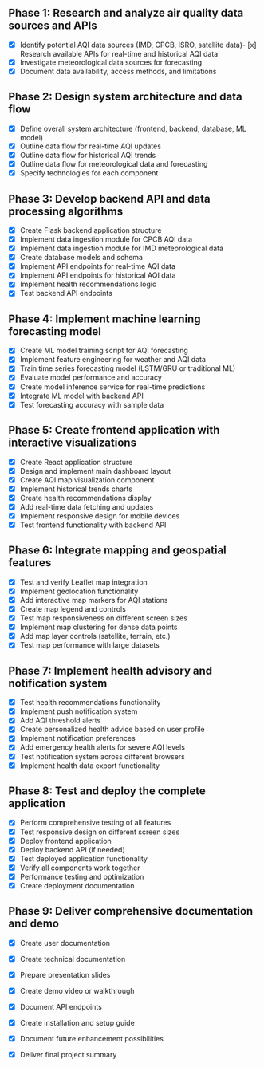 ## Phase 1: Research and analyze air quality data sources and APIs
- [x] Identify potential AQI data sources (IMD, CPCB, ISRO, satellite data)- [x] Research available APIs for real-time and historical AQI data
- [x] Investigate meteorological data sources for forecasting
- [x] Document data availability, access methods, and limitations

## Phase 2: Design system architecture and data flow
- [x] Define overall system architecture (frontend, backend, database, ML model)
- [x] Outline data flow for real-time AQI updates
- [x] Outline data flow for historical AQI trends
- [x] Outline data flow for meteorological data and forecasting
- [x] Specify technologies for each component

## Phase 3: Develop backend API and data processing algorithms
- [x] Create Flask backend application structure
- [x] Implement data ingestion module for CPCB AQI data
- [x] Implement data ingestion module for IMD meteorological data
- [x] Create database models and schema
- [x] Implement API endpoints for real-time AQI data
- [x] Implement API endpoints for historical AQI data
- [x] Implement health recommendations logic
- [x] Test backend API endpoints

## Phase 4: Implement machine learning forecasting model
- [x] Create ML model training script for AQI forecasting
- [x] Implement feature engineering for weather and AQI data
- [x] Train time series forecasting model (LSTM/GRU or traditional ML)
- [x] Evaluate model performance and accuracy
- [x] Create model inference service for real-time predictions
- [x] Integrate ML model with backend API
- [x] Test forecasting accuracy with sample data

## Phase 5: Create frontend application with interactive visualizations
- [x] Create React application structure
- [x] Design and implement main dashboard layout
- [x] Create AQI map visualization component
- [x] Implement historical trends charts
- [x] Create health recommendations display
- [x] Add real-time data fetching and updates
- [x] Implement responsive design for mobile devices
- [x] Test frontend functionality with backend API

## Phase 6: Integrate mapping and geospatial features
- [x] Test and verify Leaflet map integration
- [x] Implement geolocation functionality
- [x] Add interactive map markers for AQI stations
- [x] Create map legend and controls
- [x] Test map responsiveness on different screen sizes
- [x] Implement map clustering for dense data points
- [x] Add map layer controls (satellite, terrain, etc.)
- [x] Test map performance with large datasets

## Phase 7: Implement health advisory and notification system
- [x] Test health recommendations functionality
- [x] Implement push notification system
- [x] Add AQI threshold alerts
- [x] Create personalized health advice based on user profile
- [x] Implement notification preferences
- [x] Add emergency health alerts for severe AQI levels
- [x] Test notification system across different browsers
- [x] Implement health data export functionality

## Phase 8: Test and deploy the complete application
- [x] Perform comprehensive testing of all features
- [x] Test responsive design on different screen sizes
- [x] Deploy frontend application
- [x] Deploy backend API (if needed)
- [x] Test deployed application functionality
- [x] Verify all components work together
- [x] Performance testing and optimization
- [x] Create deployment documentation

## Phase 9: Deliver comprehensive documentation and demo
- [x] Create user documentation
- [x] Create technical documentation
- [x] Prepare presentation slides
- [x] Create demo video or walkthrough
- [x] Document API endpoints
- [x] Create installation and setup guide
- [x] Document future enhancement possibilities
- [x] Deliver final project summary

